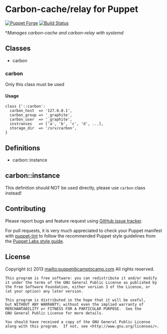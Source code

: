 # Carbon-cache/relay for Puppet

[![Puppet Forge](http://img.shields.io/puppetforge/v/camptocamp/carbon.svg)](https://forge.puppetlabs.com/camptocamp/carbon)
[![Build Status](https://travis-ci.org/camptocamp/puppet-carbon.png?branch=master)](https://travis-ci.org/camptocamp/puppet-carbon)

**Manages carbon-cache and carbon-relay with systemd*


## Classes

* carbon

### carbon

Only this class must be used

#### Usage
```Puppet
class {'::carbon':
  carbon_host  => '127.0.0.1',
  carbon_group => '_graphite',
  carbon_user  => '_graphite',
  instrances   => ['a', 'b', 'c', 'd', ...],
  storage_dir  => '/srv/carbon',
}
```

## Definitions

* carbon::instance

## carbon::instance

This definition should NOT be used directly, please use ```carbon``` class instead!

## Contributing

Please report bugs and feature request using [GitHub issue
tracker](https://github.com/camptocamp/puppet-carbon/issues).

For pull requests, it is very much appreciated to check your Puppet manifest
with [puppet-lint](https://github.com/camptocamp/puppet-carbon/issues) to follow the recommended Puppet style guidelines from the
[Puppet Labs style guide](http://docs.puppetlabs.com/guides/style_guide.html).

## License

Copyright (c) 2013 <mailto:puppet@camptocamp.com> All rights reserved.

    This program is free software: you can redistribute it and/or modify
    it under the terms of the GNU General Public License as published by
    the Free Software Foundation, either version 3 of the License, or
    (at your option) any later version.

    This program is distributed in the hope that it will be useful,
    but WITHOUT ANY WARRANTY; without even the implied warranty of
    MERCHANTABILITY or FITNESS FOR A PARTICULAR PURPOSE.  See the
    GNU General Public License for more details.

    You should have received a copy of the GNU General Public License
    along with this program.  If not, see <http://www.gnu.org/licenses/>.

